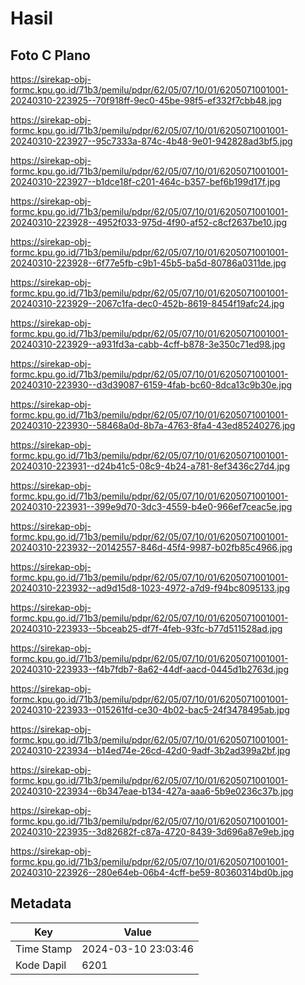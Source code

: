 # Hasil

## Foto C Plano

https://sirekap-obj-formc.kpu.go.id/71b3/pemilu/pdpr/62/05/07/10/01/6205071001001-20240310-223925--70f918ff-9ec0-45be-98f5-ef332f7cbb48.jpg

https://sirekap-obj-formc.kpu.go.id/71b3/pemilu/pdpr/62/05/07/10/01/6205071001001-20240310-223927--95c7333a-874c-4b48-9e01-942828ad3bf5.jpg

https://sirekap-obj-formc.kpu.go.id/71b3/pemilu/pdpr/62/05/07/10/01/6205071001001-20240310-223927--b1dce18f-c201-464c-b357-bef6b199d17f.jpg

https://sirekap-obj-formc.kpu.go.id/71b3/pemilu/pdpr/62/05/07/10/01/6205071001001-20240310-223928--4952f033-975d-4f90-af52-c8cf2637be10.jpg

https://sirekap-obj-formc.kpu.go.id/71b3/pemilu/pdpr/62/05/07/10/01/6205071001001-20240310-223928--6f77e5fb-c9b1-45b5-ba5d-80786a0311de.jpg

https://sirekap-obj-formc.kpu.go.id/71b3/pemilu/pdpr/62/05/07/10/01/6205071001001-20240310-223929--2067c1fa-dec0-452b-8619-8454f19afc24.jpg

https://sirekap-obj-formc.kpu.go.id/71b3/pemilu/pdpr/62/05/07/10/01/6205071001001-20240310-223929--a931fd3a-cabb-4cff-b878-3e350c71ed98.jpg

https://sirekap-obj-formc.kpu.go.id/71b3/pemilu/pdpr/62/05/07/10/01/6205071001001-20240310-223930--d3d39087-6159-4fab-bc60-8dca13c9b30e.jpg

https://sirekap-obj-formc.kpu.go.id/71b3/pemilu/pdpr/62/05/07/10/01/6205071001001-20240310-223930--58468a0d-8b7a-4763-8fa4-43ed85240276.jpg

https://sirekap-obj-formc.kpu.go.id/71b3/pemilu/pdpr/62/05/07/10/01/6205071001001-20240310-223931--d24b41c5-08c9-4b24-a781-8ef3436c27d4.jpg

https://sirekap-obj-formc.kpu.go.id/71b3/pemilu/pdpr/62/05/07/10/01/6205071001001-20240310-223931--399e9d70-3dc3-4559-b4e0-966ef7ceac5e.jpg

https://sirekap-obj-formc.kpu.go.id/71b3/pemilu/pdpr/62/05/07/10/01/6205071001001-20240310-223932--20142557-846d-45f4-9987-b02fb85c4966.jpg

https://sirekap-obj-formc.kpu.go.id/71b3/pemilu/pdpr/62/05/07/10/01/6205071001001-20240310-223932--ad9d15d8-1023-4972-a7d9-f94bc8095133.jpg

https://sirekap-obj-formc.kpu.go.id/71b3/pemilu/pdpr/62/05/07/10/01/6205071001001-20240310-223933--5bceab25-df7f-4feb-93fc-b77d511528ad.jpg

https://sirekap-obj-formc.kpu.go.id/71b3/pemilu/pdpr/62/05/07/10/01/6205071001001-20240310-223933--f4b7fdb7-8a62-44df-aacd-0445d1b2763d.jpg

https://sirekap-obj-formc.kpu.go.id/71b3/pemilu/pdpr/62/05/07/10/01/6205071001001-20240310-223933--015261fd-ce30-4b02-bac5-24f3478495ab.jpg

https://sirekap-obj-formc.kpu.go.id/71b3/pemilu/pdpr/62/05/07/10/01/6205071001001-20240310-223934--b14ed74e-26cd-42d0-9adf-3b2ad399a2bf.jpg

https://sirekap-obj-formc.kpu.go.id/71b3/pemilu/pdpr/62/05/07/10/01/6205071001001-20240310-223934--6b347eae-b134-427a-aaa6-5b9e0236c37b.jpg

https://sirekap-obj-formc.kpu.go.id/71b3/pemilu/pdpr/62/05/07/10/01/6205071001001-20240310-223935--3d82682f-c87a-4720-8439-3d696a87e9eb.jpg

https://sirekap-obj-formc.kpu.go.id/71b3/pemilu/pdpr/62/05/07/10/01/6205071001001-20240310-223926--280e64eb-06b4-4cff-be59-80360314bd0b.jpg


## Metadata

| Key        | Value               |
| ---------- | ------------------- |
| Time Stamp | 2024-03-10 23:03:46 |
| Kode Dapil | 6201                |



